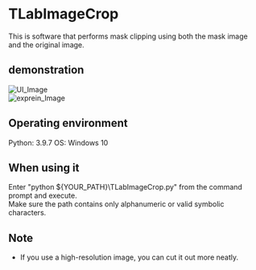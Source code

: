 # TLabImageCrop
This is software that performs mask clipping using both the mask image and the original image.  

## demonstration
![UI_Image](https://user-images.githubusercontent.com/121733943/213375713-eb072071-d181-4572-b934-282436bb0543.png)  
![exprein_Image](https://user-images.githubusercontent.com/121733943/213297583-60b8a58e-1b32-4e3e-a0de-b9ef9ee1bd57.png)  

## Operating environment
Python: 3.9.7
OS: Windows 10

## When using it
Enter "python ${YOUR_PATH}\TLabImageCrop.py" from the command prompt and execute.  
Make sure the path contains only alphanumeric or valid symbolic characters.

## Note
- If you use a high-resolution image, you can cut it out more neatly.  
